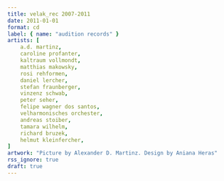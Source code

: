 ```yaml
---
title: velak_rec 2007-2011
date: 2011-01-01
format: cd
label: { name: "audition records" }
artists: [
    a.d. martinz,
    caroline profanter,
    kaltraum vollmondt,
    matthias makowsky,
    rosi rehformen,
    daniel lercher,
    stefan fraunberger,
    vinzenz schwab,
    peter seher,
    felipe wagner dos santos,
    velharmonisches orchester,
    andreas stoiber,
    tamara wilhelm,
    richard bruzek,
    helmut kleinfercher,
]
artwork: "Picture by Alexander D. Martinz. Design by Aniana Heras"
rss_ignore: true
draft: true
---
```


